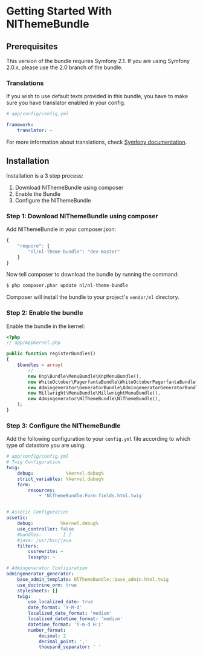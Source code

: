 Getting Started With NlThemeBundle
==================================

## Prerequisites

This version of the bundle requires Symfony 2.1. If you are using Symfony
2.0.x, please use the 2.0 branch of the bundle.

### Translations

If you wish to use default texts provided in this bundle, you have to make
sure you have translator enabled in your config.

``` yaml
# app/config/config.yml

framework:
    translator: ~
```

For more information about translations, check [Symfony documentation](http://symfony.com/doc/current/book/translation.html).

## Installation

Installation is a 3 step process:

1. Download NlThemeBundle using composer
2. Enable the Bundle
3. Configure the NlThemeBundle

### Step 1: Download NlThemeBundle using composer

Add NlThemeBundle in your composer.json:

```js
{
    "require": {
        "nl/nl-theme-bundle": "dev-master"
    }
}
```

Now tell composer to download the bundle by running the command:

``` bash
$ php composer.phar update nl/nl-theme-bundle
```
    
Composer will install the bundle to your project's `vendor/nl` directory.

### Step 2: Enable the bundle

Enable the bundle in the kernel:

``` php
<?php
// app/AppKernel.php

public function registerBundles()
{
    $bundles = array(
        // ...
        new Knp\Bundle\MenuBundle\KnpMenuBundle(),
        new WhiteOctober\PagerfantaBundle\WhiteOctoberPagerfantaBundle(),
        new Admingenerator\GeneratorBundle\AdmingeneratorGeneratorBundle(),
        new Millwright\MenuBundle\MillwrightMenuBundle(), 
        new Admingenerator\NlThemeBundle\NlThemeBundle(),
    );
}
```
### Step 3: Configure the NlThemeBundle

Add the following configuration to your `config.yml` file according to which type
of datastore you are using.

``` yaml
# app/config/config.yml
# Twig Configuration
twig:
    debug:            %kernel.debug%
    strict_variables: %kernel.debug%
    form:
        resources:
            - 'NlThemeBundle:Form:fields.html.twig'


# Assetic Configuration
assetic:
    debug:          %kernel.debug%
    use_controller: false
    #bundles:        [ ]
    #java: /usr/bin/java
    filters:
        cssrewrite: ~
        lessphp: ~

# Admingenerator Configuration
admingenerator_generator:
    base_admin_template: NlThemeBundle::base_admin.html.twig
    use_doctrine_orm: true
    stylesheets: []
    twig:
        use_localized_date: true
        date_format: 'Y-M-d'
        localized_date_format: 'medium'
        localized_datetime_format: 'medium'
        datetime_format: 'Y-m-d H:i'  
        number_format:
            decimal: 2
            decimal_point: ','
            thousand_separator: ' '
```